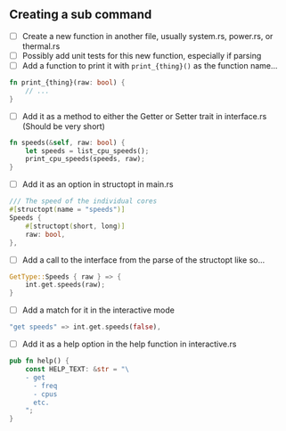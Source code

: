 ## Creating a sub command

- [ ] Create a new function in another file, usually system.rs, power.rs, or thermal.rs
- [ ] Possibly add unit tests for this new function, especially if parsing
- [ ] Add a function to print it with `print_{thing}()` as the function name...
```rs
fn print_{thing}(raw: bool) {
    // ...
}
```
- [ ] Add it as a method to either the Getter or Setter trait in interface.rs (Should be very short)
```rs
fn speeds(&self, raw: bool) {
    let speeds = list_cpu_speeds();
    print_cpu_speeds(speeds, raw);
}
```
- [ ] Add it as an option in structopt in main.rs
```rs
/// The speed of the individual cores
#[structopt(name = "speeds")]
Speeds {
    #[structopt(short, long)]
    raw: bool,
},
```
- [ ] Add a call to the interface from the parse of the structopt like so...
```rs
GetType::Speeds { raw } => {
    int.get.speeds(raw);
}
```
- [ ] Add a match for it in the interactive mode
```rs
"get speeds" => int.get.speeds(false),
```
- [ ] Add it as a help option in the help function in interactive.rs
```rs
pub fn help() {
    const HELP_TEXT: &str = "\
    - get
      - freq
      - cpus
      etc.
    ";
}
```
